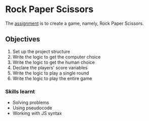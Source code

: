 
# Rock Paper Scissors

The [assignment](https://www.theodinproject.com/lessons/foundations-rock-paper-scissors) is to create a game, namely, Rock Paper Scissors.

  

## Objectives

1. Set up the project structure
3. Write the logic to get the computer choice
4. Write the logic to get the human choice
5. Declare the players' score variables
6. Write the logic to play a single round
7. Write the logic to play the entire game

  

### Skills learnt

* Solving problems
* Using pseudocode
* Working with JS syntax